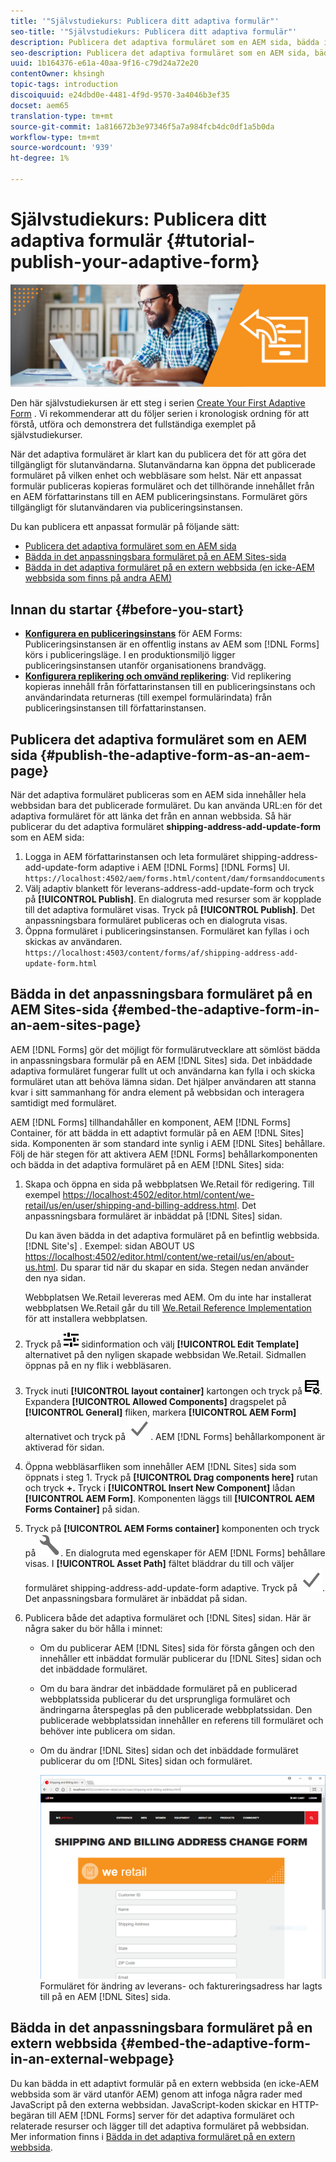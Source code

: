```yaml
---
title: '"Självstudiekurs: Publicera ditt adaptiva formulär"'
seo-title: '"Självstudiekurs: Publicera ditt adaptiva formulär"'
description: Publicera det adaptiva formuläret som en AEM sida, bädda in formuläret på en AEM Sites-sida eller bädda in det i en extern webbsida
seo-description: Publicera det adaptiva formuläret som en AEM sida, bädda in formuläret på en AEM Sites-sida eller bädda in det i en extern webbsida
uuid: 1b164376-e61a-40aa-9f16-c79d24a72e20
contentOwner: khsingh
topic-tags: introduction
discoiquuid: e24dbd0e-4481-4f9d-9570-3a4046b3ef35
docset: aem65
translation-type: tm+mt
source-git-commit: 1a816672b3e97346f5a7a984fcb4dc0df1a5b0da
workflow-type: tm+mt
source-wordcount: '939'
ht-degree: 1%

---
```



# Självstudiekurs: Publicera ditt adaptiva formulär {#tutorial-publish-your-adaptive-form}

![](do-not-localize/13-publish-your-adaptive-form-small.png)

Den här självstudiekursen är ett steg i serien [Create Your First Adaptive Form](https://helpx.adobe.com/experience-manager/6-3/forms/using/create-your-first-adaptive-form.html) . Vi rekommenderar att du följer serien i kronologisk ordning för att förstå, utföra och demonstrera det fullständiga exemplet på självstudiekurser.

När det adaptiva formuläret är klart kan du publicera det för att göra det tillgängligt för slutanvändarna. Slutanvändarna kan öppna det publicerade formuläret på vilken enhet och webbläsare som helst. När ett anpassat formulär publiceras kopieras formuläret och det tillhörande innehållet från en AEM författarinstans till en AEM publiceringsinstans. Formuläret görs tillgängligt för slutanvändaren via publiceringsinstansen.

Du kan publicera ett anpassat formulär på följande sätt:

* [Publicera det adaptiva formuläret som en AEM sida](../../forms/using/publish-your-adaptive-form.md#publish-the-adaptive-form-as-an-aem-page)
* [Bädda in det anpassningsbara formuläret på en AEM Sites-sida](#embed-the-adaptive-form-in-an-aem-sites-page)
* [Bädda in det adaptiva formuläret på en extern webbsida (en icke-AEM webbsida som finns på andra AEM)](../../forms/using/publish-your-adaptive-form.md)

## Innan du startar {#before-you-start}

* **[Konfigurera en publiceringsinstans](https://helpx.adobe.com/experience-manager/6-3/forms/using/installing-configuring-aem-forms-osgi.html)** för AEM Forms: Publiceringsinstansen är en offentlig instans av AEM som [!DNL Forms] körs i publiceringsläge. I en produktionsmiljö ligger publiceringsinstansen utanför organisationens brandvägg.
* **[Konfigurera replikering och omvänd replikering](https://helpx.adobe.com/experience-manager/6-3/help/sites-deploying/replication.html)**: Vid replikering kopieras innehåll från författarinstansen till en publiceringsinstans och användarindata returneras (till exempel formulärindata) från publiceringsinstansen till författarinstansen.

## Publicera det adaptiva formuläret som en AEM sida {#publish-the-adaptive-form-as-an-aem-page}

När det adaptiva formuläret publiceras som en AEM sida innehåller hela webbsidan bara det publicerade formuläret. Du kan använda URL:en för det adaptiva formuläret för att länka det från en annan webbsida. Så här publicerar du det adaptiva formuläret **shipping-address-add-update-form** som en AEM sida:

1. Logga in AEM författarinstansen och leta formuläret shipping-address-add-update-form adaptive i AEM [!DNL Forms] [!DNL Forms] UI.
   `https://localhost:4502/aem/forms.html/content/dam/formsanddocuments`
1. Välj adaptiv blankett för leverans-address-add-update-form och tryck på **[!UICONTROL Publish]**. En dialogruta med resurser som är kopplade till det adaptiva formuläret visas. Tryck på **[!UICONTROL Publish]**. Det anpassningsbara formuläret publiceras och en dialogruta visas.
1. Öppna formuläret i publiceringsinstansen. Formuläret kan fyllas i och skickas av användaren.
   `https://localhost:4503/content/forms/af/shipping-address-add-update-form.html`

## Bädda in det anpassningsbara formuläret på en AEM Sites-sida {#embed-the-adaptive-form-in-an-aem-sites-page}

AEM [!DNL Forms] gör det möjligt för formulärutvecklare att sömlöst bädda in anpassningsbara formulär på en AEM [!DNL Sites] sida. Det inbäddade adaptiva formuläret fungerar fullt ut och användarna kan fylla i och skicka formuläret utan att behöva lämna sidan. Det hjälper användaren att stanna kvar i sitt sammanhang för andra element på webbsidan och interagera samtidigt med formuläret.

AEM [!DNL Forms] tillhandahåller en komponent, AEM [!DNL Forms] Container, för att bädda in ett adaptivt formulär på en AEM [!DNL Sites] sida. Komponenten är som standard inte synlig i AEM [!DNL Sites] behållare. Följ de här stegen för att aktivera AEM [!DNL Forms] behållarkomponenten och bädda in det adaptiva formuläret på en AEM [!DNL Sites] sida:

1. Skapa och öppna en sida på webbplatsen We.Retail för redigering. Till exempel [https://localhost:4502/editor.html/content/we-retail/us/en/user/shipping-and-billing-address.html](https://localhost:4502/editor.html/content/we-retail/us/en/user/shipping-and-billing-address.html). Det anpassningsbara formuläret är inbäddat på [!DNL Sites] sidan.

   Du kan även bädda in det adaptiva formuläret på en befintlig webbsida. [!DNL Site's] . Exempel: sidan ABOUT US [https://localhost:4502/editor.html/content/we-retail/us/en/about-us.html](https://localhost:4502/editor.html/content/we-retail/us/en/about-us.html). Du sparar tid när du skapar en sida. Stegen nedan använder den nya sidan.

   Webbplatsen We.Retail levereras med AEM. Om du inte har installerat webbplatsen We.Retail går du till [We.Retail Reference Implementation](https://helpx.adobe.com/experience-manager/6-3/help/sites-developing/we-retail.html) för att installera webbplatsen.

1. Tryck på ![egenskapens](assets/properties.png) sidinformation och välj **[!UICONTROL Edit Template]** alternativet på den nyligen skapade webbsidan We.Retail. Sidmallen öppnas på en ny flik i webbläsaren.
1. Tryck inuti **[!UICONTROL layout container]** kartongen och tryck på ![feedhantering](assets/feedmanagement.png). Expandera **[!UICONTROL Allowed Components]** dragspelet på **[!UICONTROL General]** fliken, markera **[!UICONTROL AEM Form]** alternativet och tryck på ![save_icon](assets/save_icon.svg). AEM [!DNL Forms] behållarkomponent är aktiverad för sidan.

1. Öppna webbläsarfliken som innehåller AEM [!DNL Sites] sida som öppnats i steg 1. Tryck på **[!UICONTROL Drag components here]** rutan och tryck **+.** Tryck i **[!UICONTROL Insert New Component]** lådan **[!UICONTROL AEM Form]**. Komponenten läggs till **[!UICONTROL AEM Forms Container]** på sidan.
1. Tryck på **[!UICONTROL AEM Forms container]** komponenten och tryck på ![configure-icon](assets/configure-icon.svg). En dialogruta med egenskaper för AEM [!DNL Forms] behållare visas. I **[!UICONTROL Asset Path]** fältet bläddrar du till och väljer formuläret shipping-address-add-update-form adaptive. Tryck på ![save_icon](assets/save_icon.svg). Det anpassningsbara formuläret är inbäddat på sidan.
1. Publicera både det adaptiva formuläret och [!DNL Sites] sidan. Här är några saker du bör hålla i minnet:

   * Om du publicerar AEM [!DNL Sites] sida för första gången och den innehåller ett inbäddat formulär publicerar du [!DNL Sites] sidan och det inbäddade formuläret.
   * Om du bara ändrar det inbäddade formuläret på en publicerad webbplatssida publicerar du det ursprungliga formuläret och ändringarna återspeglas på den publicerade webbplatssidan. Den publicerade webbplatssidan innehåller en referens till formuläret och behöver inte publicera om sidan.
   * Om du ändrar [!DNL Sites] sidan och det inbäddade formuläret publicerar du om [!DNL Sites] sidan och formuläret.

      ![embed-in-aem-sites](assets/embed-in-aem-sites.png)
   Formuläret för ändring av leverans- och faktureringsadress har lagts till på en AEM [!DNL Sites] sida.

## Bädda in det anpassningsbara formuläret på en extern webbsida {#embed-the-adaptive-form-in-an-external-webpage}

Du kan bädda in ett adaptivt formulär på en extern webbsida (en icke-AEM webbsida som är värd utanför AEM) genom att infoga några rader med JavaScript på den externa webbsidan. JavaScript-koden skickar en HTTP-begäran till AEM [!DNL Forms] server för det adaptiva formuläret och relaterade resurser och lägger till det adaptiva formuläret på webbsidan. Mer information finns i [Bädda in det adaptiva formuläret på en extern webbsida](/help/forms/using/embed-adaptive-form-external-web-page.md).
